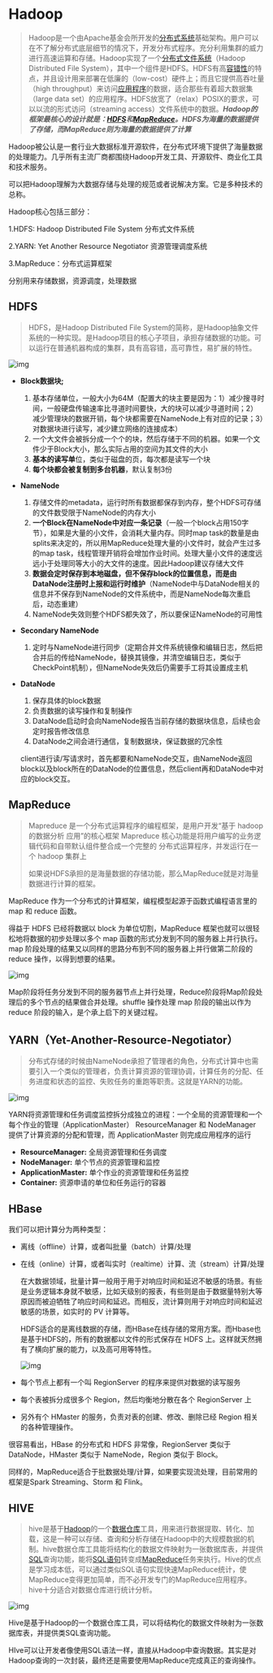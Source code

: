 # Hadoop

> Hadoop是一个由Apache基金会所开发的[分布式系统](https://baike.baidu.com/item/分布式系统/4905336)基础架构。用户可以在不了解分布式底层细节的情况下，开发分布式程序。充分利用集群的威力进行高速运算和存储。Hadoop实现了一个[分布式文件系统](https://baike.baidu.com/item/分布式文件系统/1250388)（Hadoop Distributed File System），其中一个组件是HDFS。HDFS有高[容错性](https://baike.baidu.com/item/容错性/9131391)的特点，并且设计用来部署在低廉的（low-cost）硬件上；而且它提供高吞吐量（high throughput）来访问[应用程序](https://baike.baidu.com/item/应用程序/5985445)的数据，适合那些有着超大数据集（large data set）的应用程序。HDFS放宽了（relax）POSIX的要求，可以以流的形式访问（streaming access）文件系统中的数据。***Hadoop的框架最核心的设计就是：[HDFS](https://baike.baidu.com/item/HDFS/4836121)和[MapReduce](https://baike.baidu.com/item/MapReduce/133425)。HDFS为海量的数据提供了存储，而MapReduce则为海量的数据提供了计算***

Hadoop被公认是一套行业大数据标准开源软件，在分布式环境下提供了海量数据的处理能力。几乎所有主流厂商都围绕Hadoop开发工具、开源软件、商业化工具和技术服务。

可以把Hadoop理解为大数据存储与处理的规范或者说解决方案。它是多种技术的总称。

Hadoop核心包括三部分：

1.HDFS: Hadoop Distributed File System 分布式文件系统

2.YARN: Yet Another Resource Negotiator  资源管理调度系统

3.MapReduce：分布式运算框架

分别用来存储数据，资源调度，处理数据

## HDFS

> HDFS，是Hadoop Distributed File System的简称，是Hadoop抽象文件系统的一种实现。是Hadoop项目的核心子项目，承担存储数据的功能。可以运行在普通机器构成的集群，具有高容错，高可靠性，易扩展的特性。

![img](https://mmbiz.qpic.cn/mmbiz_png/GXjTj2xclXg59kpEQ6xTAGphNBMWhq3TskJasncdSqAm5AFpCf048QOib6icWibhS1ibhvDy6HITa6kXp4haqjPNng/640?wx_fmt=png&tp=webp&wxfrom=5&wx_lazy=1&wx_co=1)

- **Block数据块;**

  1. 基本存储单位，一般大小为64M（配置大的块主要是因为：1）减少搜寻时间，一般硬盘传输速率比寻道时间要快，大的块可以减少寻道时间；2）减少管理块的数据开销，每个块都需要在NameNode上有对应的记录；3）对数据块进行读写，减少建立网络的连接成本）
  2. 一个大文件会被拆分成一个个的块，然后存储于不同的机器。如果一个文件少于Block大小，那么实际占用的空间为其文件的大小
  3. **基本的读写单**位，类似于磁盘的页，每次都是读写一个块
  4. **每个块都会被复制到多台机器**，默认复制3份

- **NameNode**

  1. 存储文件的metadata，运行时所有数据都保存到内存，整个HDFS可存储的文件数受限于NameNode的内存大小
  2. **一个Block在NameNode中对应一条记录**（一般一个block占用150字节），如果是大量的小文件，会消耗大量内存。同时map task的数量是由splits来决定的，所以用MapReduce处理大量的小文件时，就会产生过多的map task，线程管理开销将会增加作业时间。处理大量小文件的速度远远小于处理同等大小的大文件的速度。因此Hadoop建议存储大文件
  3. **数据会定时保存到本地磁盘，但不保存block的位置信息，而是由DataNode注册时上报和运行时维护**（NameNode中与DataNode相关的信息并不保存到NameNode的文件系统中，而是NameNode每次重启后，动态重建）
  4. NameNode失效则整个HDFS都失效了，所以要保证NameNode的可用性

- **Secondary NameNode**

  1. 定时与NameNode进行同步（定期合并文件系统镜像和编辑日志，然后把合并后的传给NameNode，替换其镜像，并清空编辑日志，类似于CheckPoint机制），但NameNode失效后仍需要手工将其设置成主机

- **DataNode**

  1. 保存具体的block数据
  2. 负责数据的读写操作和复制操作
  3. DataNode启动时会向NameNode报告当前存储的数据块信息，后续也会定时报告修改信息
  4. DataNode之间会进行通信，复制数据块，保证数据的冗余性

  client进行读/写请求时，首先都要和NameNode交互，由NameNode返回block以及block所在的DataNode的位置信息，然后client再和DataNode中对应的block交互。

## MapReduce

> Mapreduce 是一个分布式运算程序的编程框架，是用户开发“基于 hadoop 的数据分析 应用”的核心框架
> Mapreduce 核心功能是将用户编写的业务逻辑代码和自带默认组件整合成一个完整的 分布式运算程序，并发运行在一个 hadoop 集群上
>
> 如果说HDFS承担的是海量数据的存储功能，那么MapReduce就是对海量数据进行计算的框架。

MapReduce 作为一个分布式的计算框架，编程模型起源于函数式编程语言里的 map 和 reduce 函数。

得益于 HDFS 已经将数据以 block 为单位切割，MapReduce 框架也就可以很轻松地将数据的初步处理以多个 map 函数的形式分发到不同的服务器上并行执行。map 阶段处理的结果又以同样的思路分布到不同的服务器上并行做第二阶段的 reduce 操作，以得到想要的结果。

![img](https://mmbiz.qpic.cn/mmbiz_png/GXjTj2xclXiaZDoAtlTJyo0yF7bzzEibDEx0cticcHKqln4gCZFJOoNctICZDybGh3nyBHSDlpKDmtY86eqTMTn0Q/640?wx_fmt=png&tp=webp&wxfrom=5&wx_lazy=1&wx_co=1)

Map阶段将任务分发到不同的服务器节点上并行处理，Reduce阶段将Map阶段处理后的多个节点的结果做合并处理。shuffle 操作处理 map 阶段的输出以作为 reduce 阶段的输入，是个承上启下的关键过程。



## YARN（Yet-Another-Resource-Negotiator）

> 分布式存储的时候由NameNode承担了管理者的角色，分布式计算中也需要引入一个类似的管理者，负责计算资源的管理协调，计算任务的分配、任务进度和状态的监控、失败任务的重跑等职责。这就是YARN的功能。

![img](https://mmbiz.qpic.cn/mmbiz_png/GXjTj2xclXiaZDoAtlTJyo0yF7bzzEibDEbsAvItMINiauRAqagO1k1yzbLj4iapuXYOhxgMJGbialaSTrsn2l6g6Jg/640?wx_fmt=png&tp=webp&wxfrom=5&wx_lazy=1&wx_co=1)

YARN将资源管理和任务调度监控拆分成独立的进程：一个全局的资源管理和一个每个作业的管理（ApplicationMaster） ResourceManager 和 NodeManager 提供了计算资源的分配和管理，而 ApplicationMaster 则完成应用程序的运行

- **ResourceManager:** 全局资源管理和任务调度
- **NodeManager:** 单个节点的资源管理和监控
- **ApplicationMaster:** 单个作业的资源管理和任务监控
- **Container:** 资源申请的单位和任务运行的容器



## HBase

我们可以把计算分为两种类型：

- 离线（offline）计算，或者叫批量（batch）计算/处理

- 在线（online）计算，或者叫实时（realtime）计算、流（stream）计算/处理

  在大数据领域，批量计算一般用于用于对响应时间和延迟不敏感的场景。有些是业务逻辑本身就不敏感，比如天级别的报表，有些则是由于数据量特别大等原因而被迫牺牲了响应时间和延迟。而相反，流计算则用于对响应时间和延迟敏感的场景，如实时的 PV 计算等。

  HDFS适合的是离线数据的存储，而HBase在线存储的常用方案。而Hbase也是基于HDFS的，所有的数据都以文件的形式保存在 HDFS 上。这样就天然拥有了横向扩展的能力，以及高可用等特性。

  

  ![img](https://mmbiz.qpic.cn/mmbiz_png/GXjTj2xclXgEPtK6trLHiaew98S7iakU1iaSEowdsib2p2Z3x2iagWYHwGounuE7wFpXn9Ve5k7ekUmGIAM0Ga7mteg/640?wx_fmt=png&tp=webp&wxfrom=5&wx_lazy=1&wx_co=1)

  

- 每个节点上都有一个叫 RegionServer 的程序来提供对数据的读写服务
- 每个表被拆分成很多个 Region，然后均衡地分散在各个 RegionServer 上
- 另外有个 HMaster 的服务，负责对表的创建、修改、删除已经 Region 相关的各种管理操作。



很容易看出，HBase 的分布式和 HDFS 非常像，RegionServer 类似于 DataNode，HMaster 类似于 NameNode，Region 类似于 Block。



同样的，MapReduce适合于批数据处理/计算，如果要实现流处理，目前常用的框架是Spark Streaming、Storm 和 Flink。



## HIVE

> hive是基于[Hadoop](https://baike.baidu.com/item/Hadoop/3526507)的一个[数据仓库](https://baike.baidu.com/item/数据仓库/381916)工具，用来进行数据提取、转化、加载，这是一种可以存储、查询和分析存储在Hadoop中的大规模数据的机制。hive数据仓库工具能将结构化的数据文件映射为一张数据库表，并提供[SQL](https://baike.baidu.com/item/SQL/86007)查询功能，能将[SQL语句](https://baike.baidu.com/item/SQL语句/5714895)转变成[MapReduce](https://baike.baidu.com/item/MapReduce/133425)任务来执行。Hive的优点是学习成本低，可以通过类似SQL语句实现快速MapReduce统计，使MapReduce变得更加简单，而不必开发专门的MapReduce应用程序。hive十分适合对数据仓库进行统计分析。

![img](https://img-blog.csdn.net/20180524104300145?watermark/2/text/aHR0cHM6Ly9ibG9nLmNzZG4ubmV0L2wxMjEyeGlhbw==/font/5a6L5L2T/fontsize/400/fill/I0JBQkFCMA==/dissolve/70)

Hive是基于Hadoop的一个数据仓库工具，可以将结构化的数据文件映射为一张数据库表，并提供类SQL查询功能。

HIve可以让开发者像使用SQL语法一样，直接从Hadoop中查询数据。其实是对Hadoop查询的一次封装，最终还是需要使用MapReduce完成真正的查询操作。